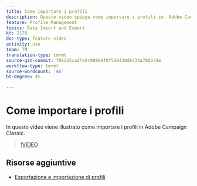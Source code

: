 ```yaml
---
title: Come importare i profili
description: Questo video spiega come importare i profili in  Adobe Campaign Classic
feature: Profile Management
topics: Data Import and Export
kt: 2176
doc-type: feature video
activity: use
team: TM
translation-type: tm+mt
source-git-commit: f06225ca2fa9c90998f0f5d0430db434a786b7de
workflow-type: tm+mt
source-wordcount: '46'
ht-degree: 4%

---
```



# Come importare i profili

In questo video viene illustrato come importare i profili in  Adobe Campaign Classic.

>[!VIDEO](https://video.tv.adobe.com/v/25608?quality=12)

## Risorse aggiuntive

- [Esportazione e importazione di profili](https://docs.adobe.com/content/help/en/campaign-classic/using/getting-started/profile-management/exporting-and-importing-profiles.html)